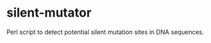 silent-mutator
==============

Perl script to detect potential silent mutation sites in DNA sequences.
